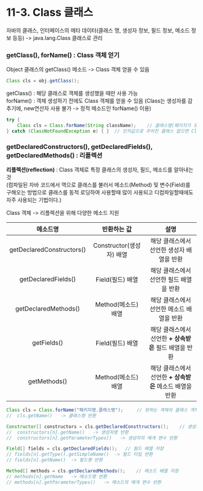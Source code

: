 # 11-3. Class 클래스 

자바의 클래스, 인터페이스의 메타 데이터(클래스 명, 생성자 정보, 필드 정보, 메소드 정보 등등) -> java.lang.Class 클래스로 관리

### getClass(), forName() : Class 객체 얻기

Object 클래스의 getClass() 메소드 -> Class 객체 얻을 수 있음 
```java
Class cls = obj.getClass();
```
getClass() : 해당 클래스로 객체를 생성했을 때만 사용 가능  
forName() : 객체 생성하기 전에도 Class 객체를 얻을 수 있음 (Class는 생성자를 감추기에, new연산자 사용 불가 -> 정적 메소드인 forName() 이용)

```java
try {
    Class cls = Class.forName(String className);    // 클래스명(패키지가 포함된 이름)을 인자값으로 전달받아 Class 객체를 리턴
} catch (ClassNotFoundException e) { }  // 인자값으로 주어진 클래스 없으면 ClassNotFoundException 에러 발생 
```

### getDeclaredConstructors(), getDeclaredFields(), getDeclaredMethods() : 리플렉션

**리플렉션(reflection)** : Class 객체로 특정 클래스의 생성자, 필드, 메소드를 알아내는 것   
(컴파일된 자바 코드에서 역으로 클래스를 불러서 메소드(Method) 및 변수(Field)를 구해오는 방법으로 클래스를 동적 로딩하여 사용할때 많이 사용되고 디컴파일할때에도 자주 사용되는 기법이다.)

Class 객체 -> 리플렉션을 위해 다양한 메소드 지원

메소드명|반환하는 값|설명
:---:|:---:|:---:
getDeclaredConstructors()|Constructor(생성자) 배열|해당 클래스에서 선언한 생성자 배열을 반환
getDeclaredFields()|Field(필드) 배열|해당 클래스에서 선언한 필드 배열을 반환
getDeclaredMethods()|Method(메소드) 배열|해당 클래스에서 선언한 메소드 배열을 반환
getFields()|Field(필드) 배열|해당 클래스에서 선언한 **+ 상속받은** 필드 배열을 반환
getMethods()|Method(메소드) 배열|해당 클래스에서 선언한 **+ 상속받은** 메소드 배열을 반환

```java
Class cls = Class.forName("패키지명.클래스명");     // 원하는 객체의 클래스 객체 생성
//  cls.getName()   -> 클래스명 반환

Constructor[] constructors = cls.getDeclaredConsttructors();    // 생성자 배열 저장
//  constructors[n].getName()   -> 생성자명 반환
//  constructors[n].getParameterTypes()   -> 생성자의 매개 변수 반환

Field[] fields = cls.getDeclaredFields();   // 필드 배열 저장
// fields[n].getType().getSimpleName()  -> 필드 타입 반환
// fields[n].getName()  -> 필드명 반환

Method[] methods = cls.getDeclaredMethods();    // 메소드 배열 저장
// methods[n].getName   -> 메소드명 반환
// methods[n].getParameterTypes()   -> 메소드의 매개 변수 반환
```
